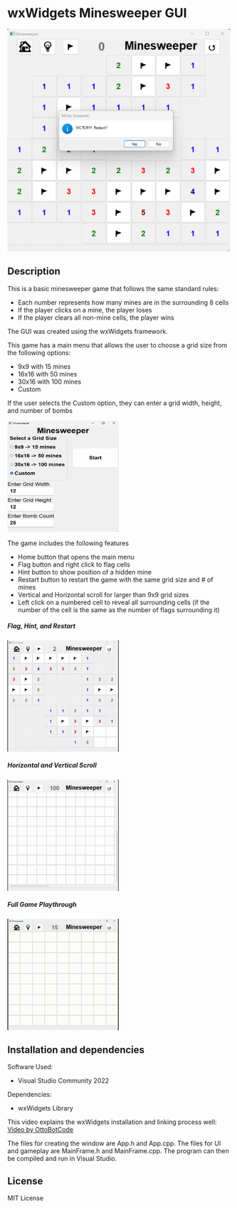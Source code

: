# __wxWidgets Minesweeper GUI__
<img src="https://github.com/NathanPervin/wxWidgets-Minesweeper-GUI/blob/master/ImagesAndGifs/9x9titleicon.png" alt="Alt Text" width="500" height="500">

## Description
This is a basic minesweeper game that follows the same standard rules:
- Each number represents how many mines are in the surrounding 8 cells
- If the player clicks on a mine, the player loses
- If the player clears all non-mine cells, the player wins 

The GUI was created using the wxWidgets framework. 

This game has a main menu that allows the user to choose a grid size from the following options:
- 9x9 with 15 mines
- 16x16 with 50 mines
- 30x16 with 100 mines
- Custom

If the user selects the Custom option, they can enter a grid width, height, and number of bombs

<img src="https://github.com/NathanPervin/wxWidgets-Minesweeper-GUI/blob/master/ImagesAndGifs/minesweeperMainMenuCustom.jpg" alt="Alt Text" width="250" height="250">

The game includes the following features
- Home button that opens the main menu
- Flag button and right click to flag cells
- Hint button to show position of a hidden mine
- Restart button to restart the game with the same grid size and # of mines
- Vertical and Horizontal scroll for larger than 9x9 grid sizes
- Left click on a numbered cell to reveal all surrounding cells (if the number of the cell is the same as the number of flags surrounding it)

##### Flag, Hint, and Restart
<img src="https://github.com/NathanPervin/wxWidgets-Minesweeper-GUI/blob/master/ImagesAndGifs/9x9FlagHintRestartGIF.gif" alt="Alt Text" width="250" height="250">

##### Horizontal and Vertical Scroll
<img src="https://github.com/NathanPervin/wxWidgets-Minesweeper-GUI/blob/master/ImagesAndGifs/MinesweeperScrollDemoGIF.gif" alt="Alt Text" width="250" height="250">

##### Full Game Playthrough
<img src="https://github.com/NathanPervin/wxWidgets-Minesweeper-GUI/blob/master/ImagesAndGifs/9x9PlaythroughGIF.gif" alt="Alt Text" width="250" height="250">

## Installation and dependencies 
Software Used:
- Visual Studio Community 2022

Dependencies:
- wxWidgets Library

This video explains the wxWidgets installation and linking process well:
[Video by OttoBotCode](https://youtu.be/ONYW3hBbk-8?si=DCXSBozoQEiIZvvM)

The files for creating the window are App.h and App.cpp. The files for UI and gameplay are MainFrame.h and MainFrame.cpp.
The program can then be compiled and run in Visual Studio.

## License

MIT License
